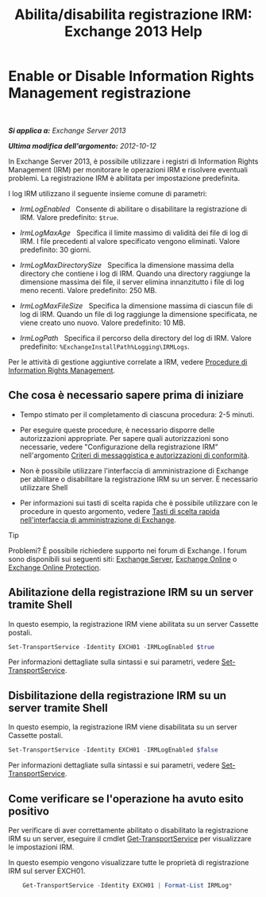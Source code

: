 ﻿---
title: 'Abilita/disabilita registrazione IRM: Exchange 2013 Help'
TOCTitle: Enable or Disable Information Rights Management registrazione
ms:assetid: 6933bc65-4d98-4878-9167-0e9eaac68b6b
ms:mtpsurl: https://technet.microsoft.com/it-it/library/Ff686962(v=EXCHG.150)
ms:contentKeyID: 50480871
ms.date: 05/22/2018
mtps_version: v=EXCHG.150
ms.translationtype: MT
---

# Enable or Disable Information Rights Management registrazione

 

_**Si applica a:** Exchange Server 2013_

_**Ultima modifica dell'argomento:** 2012-10-12_

In Exchange Server 2013, è possibile utilizzare i registri di Information Rights Management (IRM) per monitorare le operazioni IRM e risolvere eventuali problemi. La registrazione IRM è abilitata per impostazione predefinita.

I log IRM utilizzano il seguente insieme comune di parametri:

  - *IrmLogEnabled*   Consente di abilitare o disabilitare la registrazione di IRM. Valore predefinito: `$true`.

  - *IrmLogMaxAge*   Specifica il limite massimo di validità dei file di log di IRM. I file precedenti al valore specificato vengono eliminati. Valore predefinito: 30 giorni.

  - *IrmLogMaxDirectorySize*   Specifica la dimensione massima della directory che contiene i log di IRM. Quando una directory raggiunge la dimensione massima dei file, il server elimina innanzitutto i file di log meno recenti. Valore predefinito: 250 MB.

  - *IrmLogMaxFileSize*   Specifica la dimensione massima di ciascun file di log di IRM. Quando un file di log raggiunge la dimensione specificata, ne viene creato uno nuovo. Valore predefinito: 10 MB.

  - *IrmLogPath*   Specifica il percorso della directory del log di IRM. Valore predefinito: `%ExchangeInstallPath%Logging\IRMLogs`.

Per le attività di gestione aggiuntive correlate a IRM, vedere [Procedure di Information Rights Management](information-rights-management-procedures-exchange-2013-help.md).

## Che cosa è necessario sapere prima di iniziare

  - Tempo stimato per il completamento di ciascuna procedura: 2-5 minuti.

  - Per eseguire queste procedure, è necessario disporre delle autorizzazioni appropriate. Per sapere quali autorizzazioni sono necessarie, vedere "Configurazione della registrazione IRM" nell'argomento [Criteri di messaggistica e autorizzazioni di conformità](messaging-policy-and-compliance-permissions-exchange-2013-help.md).

  - Non è possibile utilizzare l'interfaccia di amministrazione di Exchange per abilitare o disabilitare la registrazione IRM su un server. È necessario utilizzare Shell

  - Per informazioni sui tasti di scelta rapida che è possibile utilizzare con le procedure in questo argomento, vedere [Tasti di scelta rapida nell'interfaccia di amministrazione di Exchange](keyboard-shortcuts-in-the-exchange-admin-center-exchange-online-protection-help.md).


> [!TIP]
> Problemi? È possibile richiedere supporto nei forum di Exchange. I forum sono disponibili sui seguenti siti: <A href="https://go.microsoft.com/fwlink/p/?linkid=60612">Exchange Server</A>, <A href="https://go.microsoft.com/fwlink/p/?linkid=267542">Exchange Online</A> o <A href="https://go.microsoft.com/fwlink/p/?linkid=285351">Exchange Online Protection</A>.



## Abilitazione della registrazione IRM su un server tramite Shell

In questo esempio, la registrazione IRM viene abilitata su un server Cassette postali.

```powershell
Set-TransportService -Identity EXCH01 -IRMLogEnabled $true
```

Per informazioni dettagliate sulla sintassi e sui parametri, vedere [Set-TransportService](https://technet.microsoft.com/it-it/library/jj215682\(v=exchg.150\)).

## Disbilitazione della registrazione IRM su un server tramite Shell

In questo esempio, la registrazione IRM viene disabilitata su un server Cassette postali.

```powershell
Set-TransportService -Identity EXCH01 -IRMLogEnabled $false
```

Per informazioni dettagliate sulla sintassi e sui parametri, vedere [Set-TransportService](https://technet.microsoft.com/it-it/library/jj215682\(v=exchg.150\)).

## Come verificare se l'operazione ha avuto esito positivo

Per verificare di aver correttamente abilitato o disabilitato la registrazione IRM su un server, eseguire il cmdlet [Get-TransportService](https://technet.microsoft.com/it-it/library/jj215746\(v=exchg.150\)) per visualizzare le impostazioni IRM.

In questo esempio vengono visualizzare tutte le proprietà di registrazione IRM sul server EXCH01.
```powershell
    Get-TransportService -Identity EXCH01 | Format-List IRMLog*
```
